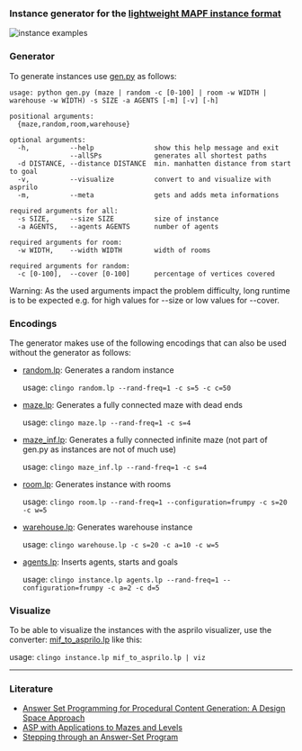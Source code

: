 ### Instance generator for the [lightweight MAPF instance format](https://github.com/krr-up/mapf-instance-format)

![instance examples](https://github.com/krr-up/mapf-instance-generators/blob/main/examples/example.png "instance examples")

### Generator
To generate instances use [gen.py](https://github.com/krr-up/mapf-instance-generators/blob/main/gen.py) as follows:

```
usage: python gen.py (maze | random -c [0-100] | room -w WIDTH | warehouse -w WIDTH) -s SIZE -a AGENTS [-m] [-v] [-h]

positional arguments:
  {maze,random,room,warehouse}

optional arguments:
  -h,          --help               show this help message and exit
               --allSPs             generates all shortest paths
  -d DISTANCE, --distance DISTANCE  min. manhatten distance from start to goal
  -v,          --visualize          convert to and visualize with asprilo
  -m,          --meta               gets and adds meta informations

required arguments for all:
  -s SIZE,     --size SIZE          size of instance
  -a AGENTS,   --agents AGENTS      number of agents

required arguments for room:
  -w WIDTH,    --width WIDTH        width of rooms

required arguments for random:
  -c [0-100],  --cover [0-100]      percentage of vertices covered
  ```
Warning: As the used arguments impact the problem difficulty, long runtime is to be expected e.g. for high values for --size or low values for --cover.
  
### Encodings
The generator makes use of the following encodings that can also be used without the generator as follows:

- [random.lp](https://github.com/krr-up/mapf-instance-generators/blob/main/encodings/random.lp): Generates a random instance

  usage: `clingo random.lp --rand-freq=1 -c s=5 -c c=50`
  
- [maze.lp](https://github.com/krr-up/mapf-instance-generators/blob/main/encodings/maze.lp): Generates a fully connected maze with dead ends

  usage: `clingo maze.lp --rand-freq=1 -c s=4`

- [maze_inf.lp](https://github.com/krr-up/mapf-instance-generators/blob/main/encodings/maze_inf.lp): Generates a fully connected infinite maze (not part of gen.py as instances are not of much use)

  usage: `clingo maze_inf.lp --rand-freq=1 -c s=4`

- [room.lp](https://github.com/krr-up/mapf-instance-generators/blob/main/encodings/room.lp): Generates instance with rooms

  usage: `clingo room.lp --rand-freq=1 --configuration=frumpy -c s=20 -c w=5`
  
- [warehouse.lp](https://github.com/krr-up/mapf-instance-generators/blob/main/encodings/warehouse.lp): Generates warehouse instance

  usage: `clingo warehouse.lp -c s=20 -c a=10 -c w=5` 

- [agents.lp](https://github.com/krr-up/mapf-instance-generators/blob/main/encodings/agents.lp): Inserts agents, starts and goals

  usage: `clingo instance.lp agents.lp --rand-freq=1 --configuration=frumpy -c a=2 -c d=5`

### Visualize
To be able to visualize the instances with the asprilo visualizer, use the converter: [mif_to_asprilo.lp](https://github.com/krr-up/mapf-instance-format/blob/main/mif_to_asprilo.lp) like this:

usage: `clingo instance.lp mif_to_asprilo.lp | viz`
___
### Literature
- [Answer Set Programming for Procedural Content Generation: A Design Space Approach](https://doi.org/10.1109/TCIAIG.2011.2158545)
- [ASP with Applications to Mazes and Levels](https://doi.org/10.1007/978-3-319-42716-4_8)
- [Stepping through an Answer-Set Program](https://doi.org/10.1007/978-3-642-20895-9_13)
